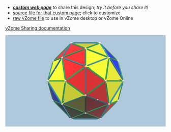
 - [***custom web page***][post] to share this design; *try it before you share it!*
 - [source file for that custom page][source]; click to customize
 - [raw vZome file][raw] to use in vZome desktop or vZome Online

[vZome Sharing documentation](https://vzome.github.io/vzome/sharing.html#how-it-works)

![Image](<Platonic-Solids.png>)


[post]: <https://ThynStyx.github.io/vzome-sharing/2022/02/05/Platonic-Solids-14-05-27.html>
[source]: <https://github.com/ThynStyx/vzome-sharing/edit/main/_posts/2022-02-05-Platonic-Solids-14-05-27.md>
[raw]: <https://raw.githubusercontent.com/ThynStyx/vzome-sharing/main/2022/02/05/14-05-27-Platonic-Solids/Platonic-Solids.vZome>